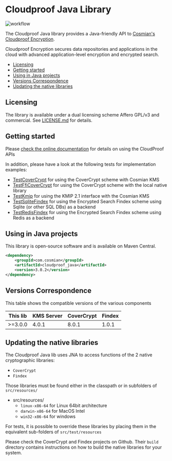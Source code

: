 # Cloudproof Java Library

![workflow](https://github.com/Cosmian/cloudproof_java/actions/workflows/maven.yml/badge.svg)

The Cloudproof Java library provides a Java-friendly API to [Cosmian's Cloudproof Encryption](https://docs.cosmian.com/cloudproof_encryption/use_cases_benefits/).

Cloudproof Encryption secures data repositories and applications in the cloud with advanced application-level encryption and encrypted search.

<!-- toc -->

- [Licensing](#licensing)
- [Getting started](#getting-started)
- [Using in Java projects](#using-in-java-projects)
- [Versions Correspondence](#versions-correspondence)
- [Updating the native libraries](#updating-the-native-libraries)

<!-- tocstop -->

## Licensing

The library is available under a dual licensing scheme Affero GPL/v3 and commercial. See [LICENSE.md](LICENSE.md) for details.

## Getting started

Please [check the online documentation](https://docs.cosmian.com/cloudproof_encryption/use_cases_benefits/) for details on using the CloudProof APIs

In addition, please have a look at the following tests for implementation examples:

- [TestCoverCrypt](./src/test/java/com/cosmian/TestKmsCoverCrypt.java) for using the CoverCrypt scheme with Cosmian KMS
- [TestFfiCoverCrypt](./src/test/java/com/cosmian/TestNativeCoverCrypt.java) for using the CoverCrypt scheme with the local native library
- [TestKmip](./src/test/java/com/cosmian/TestKmip.java) for using the KMIP 2.1 interface with the Cosmian KMS
- [TestSqliteFindex](./src/test/java/com/cosmian/findex/TestSqlite.java) for using the Encrypted Search Findex scheme using Sqlite (or other SQL DBs) as a backend
- [TestRedisFindex](./src/test/java/com/cosmian/findex/TestRedis.java) for using the Encrypted Search Findex scheme using Redis as a backend

## Using in Java projects

This library is open-source software and is available on Maven Central.

```xml
<dependency>
    <groupId>com.cosmian</groupId>
    <artifactId>cloudproof_java</artifactId>
    <version>3.0.2</version>
</dependency>
```

## Versions Correspondence

This table shows the compatible versions of the various components

| This lib | KMS Server | CoverCrypt | Findex |
|----------|------------|------------|--------|
| >=3.0.0  | 4.0.1      | 8.0.1      | 1.0.1  |

## Updating the native libraries

The Cloudproof Java lib uses JNA to access functions of the 2 native cryptographic libraries:

- `CoverCrypt`
- `Findex`

Those libraries must be found either in the classpath or in subfolders of `src/resources/`

- src/resources/
  - `linux-x86-64` for Linux 64bit architecture
  - `darwin-x86-64` for MacOS Intel
  - `win32-x86-64` for windows

For tests, it is possible to override these libraries by placing them in the equivalent sub-folders of `src/test/resources`

Please check the CoverCrypt and Findex projects on Github.
Their `build` directory contains instructions on how to build the native libraries for your system.
